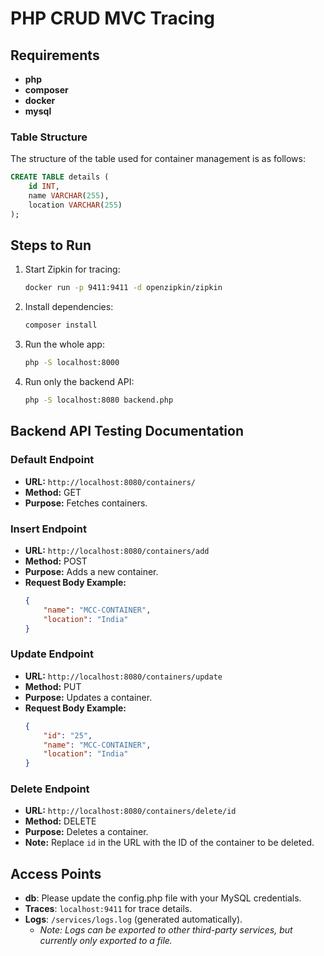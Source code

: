 # PHP CRUD MVC Tracing

## Requirements
- **php**
- **composer**
- **docker**
- **mysql**


### Table Structure
The structure of the table used for container management is as follows:
```sql
CREATE TABLE details (
    id INT,
    name VARCHAR(255),
    location VARCHAR(255)
);
```
## Steps to Run
1. Start Zipkin for tracing:
    ```bash
    docker run -p 9411:9411 -d openzipkin/zipkin
    ```

2. Install dependencies:
    ```bash
    composer install
    ```

3. Run the whole app:
    ```bash
    php -S localhost:8000
    ```

4. Run only the backend API:
    ```bash
    php -S localhost:8080 backend.php
    ```
## Backend API Testing Documentation


### Default Endpoint
- **URL:** `http://localhost:8080/containers/`
- **Method:** GET
- **Purpose:** Fetches containers.

### Insert Endpoint
- **URL:** `http://localhost:8080/containers/add`
- **Method:** POST
- **Purpose:** Adds a new container.
- **Request Body Example:**
    ```json
    {  
        "name": "MCC-CONTAINER",
        "location": "India"
    }
    ```

### Update Endpoint
- **URL:** `http://localhost:8080/containers/update`
- **Method:** PUT
- **Purpose:** Updates a container.
- **Request Body Example:**
    ```json
    {   
        "id": "25",
        "name": "MCC-CONTAINER",
        "location": "India"
    }
    ```

### Delete Endpoint
- **URL:** `http://localhost:8080/containers/delete/id`
- **Method:** DELETE
- **Purpose:** Deletes a container.
- **Note:** Replace `id` in the URL with the ID of the container to be deleted.
    

## Access Points
- **db**: Please update the config.php file with your MySQL credentials.
- **Traces**: `localhost:9411` for trace details.
- **Logs**: `/services/logs.log` (generated automatically).
  - *Note: Logs can be exported to other third-party services, but currently only exported to a file.*
